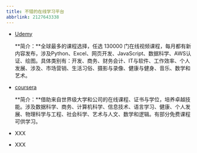 ```yaml
---
title: 不错的在线学习平台
abbrlink: 2127643338
---
```


- [Udemy](https://www.udemy.com/)

  **简介：**全球最多的课程选择，任选 130000 门在线视频课程，每月都有新内容发布，涉及Python、Excel、网页开发、JavaScript、数据科学、AWS认证、绘图。具体类别有：开发、商务、财务会计、IT与软件、工作效率、个人发展、涉及、市场营销、生活习俗、摄影与录像、健康与健身、音乐、数学和艺术。

- [coursera](https://www.coursera.org/)

  **简介：**借助来自世界级大学和公司的在线课程、证书与学位，培养卓越技能。涉及数据科学、商务、计算机科学、信息技术、语言学习、健康、个人发展、物理科学与工程、社会科学、艺术与人文、数学和逻辑。有部分免费课程可供学习。

- XXX

- XXX

